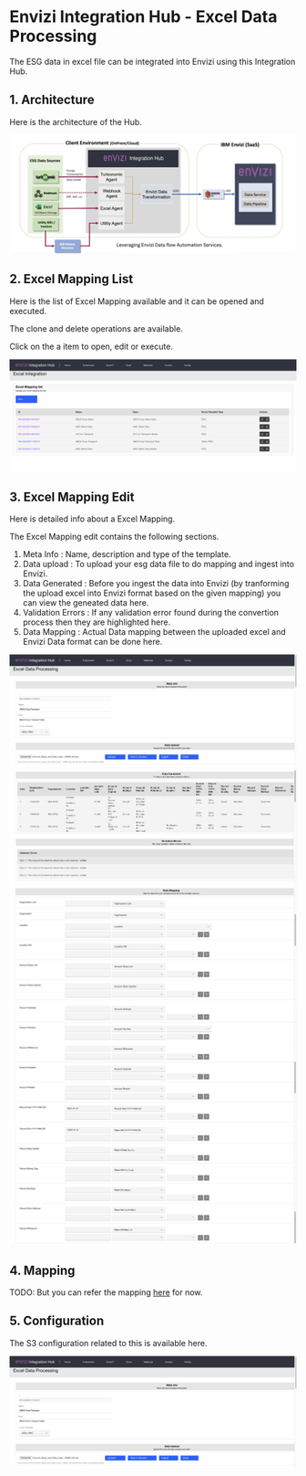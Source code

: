 
# Envizi Integration Hub - Excel Data Processing

The ESG data in excel file can be integrated into Envizi using this Integration Hub.


## 1. Architecture

Here is the architecture of the Hub.

<img src="images/arch.png">

## 2. Excel Mapping List

Here is the list of Excel Mapping  available and it can be opened and executed. 

The clone and delete operations are available.

Click on the a item to open, edit or execute.

<img src="images/image10.png">

## 3. Excel Mapping Edit

Here is detailed info about a Excel Mapping.

The Excel Mapping edit contains the following sections.

1. Meta Info : Name, description and type of the template.
2. Data upload : To upload your esg data file to do mapping and ingest into Envizi.
3. Data Generated : Before you ingest the data into Envizi (by tranforming the upload excel into Envizi format based on the given mapping) you can view the geneated data here.
4. Validation Errors : If any validation error found during the convertion process then they are highlighted here.
5. Data Mapping : Actual Data mapping between the uploaded excel and Envizi Data format can be done here.

<img src="images/image11.png">
<img src="images/image12.png">
<img src="images/image13.png">
<img src="images/image14.png">
<img src="images/image15.png">


## 4. Mapping

TODO: But you can refer the mapping <a href="../11-webhook">here</a> for now.


## 5. Configuration

The S3 configuration related to this is available here.

<img src="images/image11.png">
